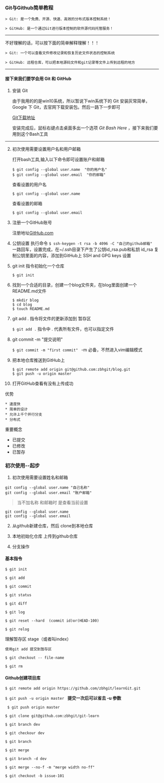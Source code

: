 ### Git与Github简单教程
    > Git: 是一个免费、开源、快速、高效的分布式版本控制系统！
    
    > GitHub: 是一个通过Git进行版本控制的软件源代码托管服务！

------


不好理解的话，可以按下面的简单解释理解！！！
    
    > Git: 一个可以查看文件修改记录和恢复历史文件状态的控制系统
    
    > GitHub: 远程仓库，可以把本地源码文件和git记录等文件上传到远程的地方

---------------


#### 接下来我们要学会用 Git 和 GitHub

1. 安装 Git 

    由于我用的的是win10系统，所以暂说下win系统下的 Git 安装灰常简单，Google 下 Git，去官网下载安装包。然后一路下一步即可
    
    [Git下载地址](https://git-scm.com/)
    
    安装完成后，鼠标右键点击桌面多出一个选项 *Git Bash Here* ，接下来我们要用到这个Bash工具

--------
2. 初次使用需要设置用户名和用户邮箱

    打开bash工具,输入以下命令即可设置账户和邮箱

    ```
    $ git config --global user.name  "你的用户名"
    $ git config --global user.email  "你的邮箱"
    ```
    查看设置的用户名
    
    `$ git config --global user.name `
    
    查看设置的邮箱
    
    `$ git config --global user.email`

3. 注册一个GitHub账号

    注册地址[GitHub.com](https://github.com/)

4. 公钥设置
    执行命令
    `$ ssh-keygen -t rsa -b 4096 -C "自己的github邮箱" `
    一路回车，设置完成，在~/.ssh目录下产生了公钥id_rsa.pub和私钥 id_rsa
    复制公钥里面的内容，添加到GitHub上 SSH and GPG keys 设置
    
5. git init 指令初始化一个仓库

    `$ git init `

6. 找到一个合适的目录，创建一个blog文件夹，在blog里面创建一个 README.md文件

    ```
    $ mkdir blog
    $ cd blog
    $ touch README.md
    ```
    
7. git add . 指令将文件的更新添加到 暂存区
    
    `$ git add .`
    指令中 . 代表所有文件，也可以指定文件
    
8. git commit -m "提交说明"

    `$ git commit -m "first commit" `
     -m 必备，不然进入vim编辑模式
     
9. 把本地仓库推送到GitHub上
   ```
   $ git remote add origin git@github.com:zbhgit/blog.git
   $ git push -u origin master
   ```

10. 打开GitHub查看有没有上传成功











优势

    * 速度快
    * 简单的设计
    * 允许上千个并行分支
    * 分布式

重要概念 

* 已提交 
* 已修改
* 已暂存

### 初次使用--起步

1. 初次使用需要设置姓名和邮箱
    
```
git config --global user.name "自己名称"
git config --global user.email "账户邮箱"

```
> 当不加名称 和邮箱时  是查看当前设置

```$xslt
git config --global user.name
git config --global user.email
```

2. 从github新建仓库，然后 clone到本地仓库

3. 本地初始化仓库 上传到github仓库

4. 分支操作





#### 基本指令
`$ git init`

`$ git add`

`$ git commit`

`$ git status`

`$ git diff`

`$ git log`

`$ git reset --hard  (commit id)or(HEAD-100)`

`$ git relog`

理解暂存区 stage（或者叫index）

`使用git add 提交到暂存区`

`$ git checkout -- file-name`


`$ git rm `



#### Github创建项目库

`$ git remote add origin https://github.com/zbhgit/learnGit.git`

`$ git push -u origin master
 `
 **提交一次后可以省去 -u 参数**
 
 ` $ git push origin master`
 
   `$ git clone git@github.com:zbhgit/git-learn`
   
   
   `$ git branch dev `
   
   `$ git checkour dev`
   
   `$ git branch`
   

   `$ git merge`
   
   `$ git branch -d dev`
   
   `$ git merge --no-f -m "merge width no-ff"`

`$ git checkout -b issue-101`



